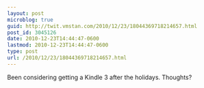 ```yaml
---
layout: post
microblog: true
guid: http://twit.vmstan.com/2010/12/23/18044369718214657.html
post_id: 3045126
date: 2010-12-23T14:44:47-0600
lastmod: 2010-12-23T14:44:47-0600
type: post
url: /2010/12/23/18044369718214657.html
---
```

Been considering getting a Kindle 3 after the holidays. Thoughts?

